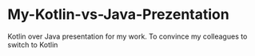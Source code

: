 # My-Kotlin-vs-Java-Prezentation
Kotlin over Java presentation for my work. To convince my colleagues to switch to Kotlin
